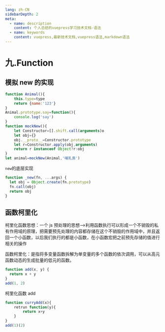 ```yaml
---
lang: zh-CN
sidebarDepth: 2
meta:
  - name: description
    content: 个人总结的vuepress学习技术文档-语法
  - name: keywords
    content: vuepress,最新技术文档,vuepress语法,markdown语法
---
```


# 九.Function

## 模拟 new 的实现

```js
function Animal(){
    this.type=type
    return {name:'123'}
}
Animal.prototype.say=function(){
    console.log('say')
}
function mockNew(){
    let Constructor=[].shift.call(arguments)o
    let obj={}
    obj.__proto__=Constructor.prototype
    let r=Constructor.apply(obj,arguments)
    return r instanceof Object?r:obj
}
let animal=mockNew(Animal,'哺乳类')
```

`new`的底层实现

```js
function _new(fn, ...args) {
  let obj = Object.create(fn.prototype)
  fn.call(obj)
  return obj
}
```
## 函数柯里化

柯里化函数思想：一个 js 预处理的思想-->利用函数执行可以形成一个不销毁的私有作用域的原理，把需要预先处理的内容都存储在这个不销毁的作用域中，并且返回一个小函数，以后我们执行的都是小函数，在小函数宏把之前预先存储的值进行相关的操作

函数柯里化：是指将多变量函数拆解为单变量的多个函数的依次调用，可以从高元函数动态的生成批量的低元的函数。

```js
function add(x, y) {
  return x + y
}
add(1, 2)
```

柯里化函数 add

```js
function curryAdd(x){
    retrun function(y){
        return x+y
    }
}
add(1)(2)
```
